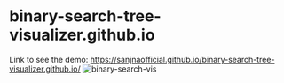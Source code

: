 # binary-search-tree-visualizer.github.io
Link to see the demo: https://sanjnaofficial.github.io/binary-search-tree-visualizer.github.io/
![binary-search-vis](https://github.com/user-attachments/assets/96d900c4-1954-4325-a0f8-f71dfd2aa515)
